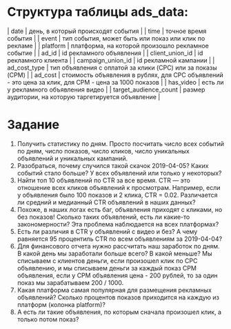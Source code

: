 # Структура таблицы ads_data:

| date | день, в который происходят события |
| time | точное время события |
| event | тип события, может быть или показ или клик по рекламе |
| platform | платформа, на которой произошло рекламное событие |
| ad_id | id рекламного объявления |
| client_union_id | id рекламного клиента |
| campaign_union_id | id рекламной кампании |
| ad_cost_type | тип объявления с оплатой за клики (CPC) или за показы (CPM) |
| ad_cost | стоимость объявления в рублях, для CPC объявлений - это цена за клик, для CPM - цена за 1000 показов |
| has_video | есть ли у рекламного объявления видео |
| target_audience_count | размер аудитории, на которую таргетируется объявление |

# Задание
1) Получить статистику по дням. Просто посчитать число всех событий по дням, число показов, число кликов, число уникальных объявлений и уникальных кампаний.
2) Разобраться, почему случился такой скачок 2019-04-05? Каких событий стало больше? У всех объявлений или только у некоторых?
3) Найти топ 10 объявлений по CTR за все время. CTR — это отношение всех кликов объявлений к просмотрам. Например, если у объявления было 100 показов и 2 клика, CTR = 0.02. Различается ли средний и медианный CTR объявлений в наших данных?
4) Похоже, в наших логах есть баг, объявления приходят с кликами, но без показов! Сколько таких объявлений, есть ли какие-то закономерности? Эта проблема наблюдается на всех платформах?
5) Есть ли различия в CTR у объявлений с видео и без? А чему равняется 95 процентиль CTR по всем объявлениям за 2019-04-04?
6) Для финансового отчета нужно рассчитать наш заработок по дням. В какой день мы заработали больше всего? В какой меньше? Мы списываем с клиентов деньги, если произошел клик по CPC объявлению, и мы списываем деньги за каждый показ CPM объявления, если у CPM объявления цена - 200 рублей, то за один показ мы зарабатываем 200 / 1000.
7) Какая платформа самая популярная для размещения рекламных объявлений? Сколько процентов показов приходится на каждую из платформ (колонка platform)?
8) А есть ли такие объявления, по которым сначала произошел клик, а только потом показ?
